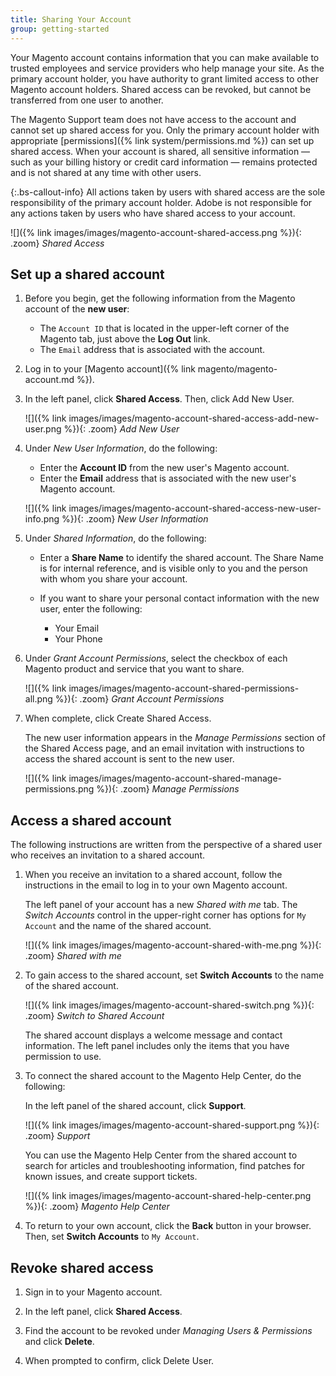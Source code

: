 ```yaml
---
title: Sharing Your Account
group: getting-started
---
```


Your Magento account contains information that you can make available to trusted employees and service providers who help manage your site. As the primary account holder, you have authority to grant limited access to other Magento account holders. Shared access can be revoked, but cannot be transferred from one user to another.

The Magento Support team does not have access to the account and cannot set up shared access for you. Only the primary account holder with appropriate [permissions]({% link system/permissions.md %}) can set up shared access. When your account is shared, all sensitive information &#8212; such as your billing history or credit card information &#8212; remains protected and is not shared at any time with other users.

{:.bs-callout-info}
All actions taken by users with shared access are the sole responsibility of the primary account holder. Adobe is not responsible for any actions taken by users who have shared access to your account.

![]({% link images/images/magento-account-shared-access.png %}){: .zoom}
_Shared Access_

## Set up a shared account

1. Before you begin, get the following information from the Magento account of the **new user**:

   - The `Account ID` that is located in the upper-left corner of the Magento tab, just above the **Log Out** link.
   - The `Email` address that is associated with the account.

1. Log in to your [Magento account]({% link magento/magento-account.md %}).

1. In the left panel, click **Shared Access**. Then, click <span class="btn">Add New User</span>.

   ![]({% link images/images/magento-account-shared-access-add-new-user.png %}){: .zoom}
   _Add New User_

1. Under _New User Information_, do the following:

   - Enter the **Account ID** from the new user's Magento account.
   - Enter the **Email** address that is associated with the new user's Magento account.

   ![]({% link images/images/magento-account-shared-access-new-user-info.png %}){: .zoom}
   _New User Information_

1. Under _Shared Information_, do the following:

   - Enter a **Share Name** to identify the shared account. The Share Name is for internal reference, and is visible only to you and the person with whom you share your account.
   - If you want to share your personal contact information with the new user, enter the following:

      - Your Email
      - Your Phone

1. Under _Grant Account Permissions_, select the checkbox of each Magento product and service that you want to share.

   ![]({% link images/images/magento-account-shared-permissions-all.png %}){: .zoom}
   _Grant Account Permissions_

1. When complete, click <span class="btn">Create Shared Access</span>.

   The new user information appears in the _Manage Permissions_ section of the Shared Access page, and an email invitation with instructions to access the shared account is sent to the new user.

   ![]({% link images/images/magento-account-shared-manage-permissions.png %}){: .zoom}
   _Manage Permissions_

## Access a shared account

The following instructions are written from the perspective of a shared user who receives an invitation to a shared account.

1. When you receive an invitation to a shared account, follow the instructions in the email to log in to your own Magento account.

   The left panel of your account has a new _Shared with me_ tab. The _Switch Accounts_ control in the upper-right corner has options for `My Account` and the name of the shared account.

   ![]({% link images/images/magento-account-shared-with-me.png %}){: .zoom}
   _Shared with me_

1. To gain access to the shared account, set **Switch Accounts** to the name of the shared account.

   ![]({% link images/images/magento-account-shared-switch.png %}){: .zoom}
   _Switch to Shared Account_

   The shared account displays a welcome message and contact information. The left panel includes only the items that you have permission to use.

1. To connect the shared account to the Magento Help Center, do the following:

   In the left panel of the shared account, click **Support**.

   ![]({% link images/images/magento-account-shared-support.png %}){: .zoom}
   _Support_

   You can use the Magento Help Center from the shared account to search for articles and troubleshooting information, find patches for known issues, and create support tickets.

   ![]({% link images/images/magento-account-shared-help-center.png %}){: .zoom}
   _Magento Help Center_

1. To return to your own account, click the **Back** button in your browser. Then, set **Switch Accounts** to `My Account`.

## Revoke shared access

1. Sign in to your Magento account.

1. In the left panel, click **Shared Access**.

1. Find the account to be revoked under _Managing Users & Permissions_ and click **Delete**.

1. When prompted to confirm, click <span class="btn">Delete User</span>.
